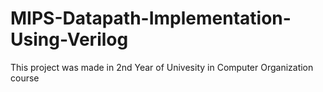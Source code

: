 # MIPS-Datapath-Implementation-Using-Verilog
This project was made in 2nd Year of Univesity in Computer Organization course 
